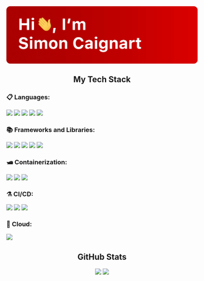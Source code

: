 <img align="center" src="https://github.com/SimonCaignart/SimonCaignart/blob/main/github-banner.gif" alt="Header">

<br/>
<h2 align="center">My Tech Stack</h2>

<h3>📋 Languages:</h3>
<a href="#"><img src="https://img.shields.io/badge/typescript-%23007ACC.svg?style=for-the-badge&logo=typescript&logoColor=white"/></a>
<a href="#"><img src="https://img.shields.io/badge/Ruby-CC342D?style=for-the-badge&logo=ruby&logoColor=white"/></a>
<a href="#"><img src="https://img.shields.io/badge/Java-ED8B00?style=for-the-badge&logo=openjdk&logoColor=white"/></a>
<a href="#"><img src="https://img.shields.io/badge/C%23-9558B2.svg?style=for-the-badge&logo=c-sharp&logoColor=white"/></a>
<a href="#"><img src="https://img.shields.io/badge/-GraphQL-E10098?style=for-the-badge&logo=graphql&logoColor=white"/></a>

<h3>📚 Frameworks and Libraries:</h3>
<a href="#"><img src="https://img.shields.io/badge/Next.js-black?style=for-the-badge&logo=next.js&logoColor=white"/></a>
<a href="#"><img src="https://img.shields.io/badge/Nuxt.js-03BB6F?style=for-the-badge&logo=nuxt.js&logoColor=white"/></a> 
<a href="#"><img src="https://img.shields.io/badge/Ruby_on_Rails-CC0000?style=for-the-badge&logo=ruby-on-rails&logoColor=white"/></a> 
<a href="#"><img src="https://img.shields.io/badge/-Apollo GraphQL-311C87?style=for-the-badge&logo=apollo-graphql"/></a>
<a href="#"><img src="https://img.shields.io/badge/TailwindCSS-%2338B2AC.svg?style=for-the-badge&logo=tailwind-css&logoColor=white"/></a>

<h3>🛥️ Containerization:</h3>
<a href="#"><img src="https://img.shields.io/badge/Docker-2496ED.svg?style=for-the-badge&logo=docker&logoColor=white"/></a>
<a href="#"><img src="https://img.shields.io/badge/Kubernetes-%23326ce5.svg?style=for-the-badge&logo=kubernetes&logoColor=white"/></a>
<a href="#"><img src="https://img.shields.io/badge/Google Kubernetes Engine (GKE)-4081EE.svg?style=for-the-badge&logo=google-cloud&logoColor=white"/></a>

<h3>⚗️ CI/CD:</h3>
<a href="#"><img src="https://img.shields.io/badge/Argo CD-e8714d?style=for-the-badge&logo=data%3Aimage%2Fpng%3Bbase64%2CiVBORw0KGgoAAAANSUhEUgAAAEAAAABACAQAAAAAYLlVAAAAAXNSR0IArs4c6QAABjVJREFUGBnVwQlwlOUBx%2BH%2F1xmPVjrVDswwgG0lMeBwaAGhUMRUENFKGs4SKVKOUAUEsgHCIRAaigpSkBCRayTgQDMNYzha0BhGrUC5qbZBTmlloJBSCwgU6L6%2Fvnyzbr%2FdDeu3sOtMn0c3yJEjR44cOXLkyJEjR1%2BZrz8zquKD4%2FzPhxdKVmV2kSNHjlJrwXwM7KyeObtHzyZN6tXR7Xd9q3WrgYOWlV0Ath3r0F6p0uKukycw8%2BY2qKvrGl%2BA1e0xJV9NDabzQ%2FIhqxtcuqpkmj4Rk%2F24EjAhHyaNU3L8%2FcRfjynso%2BqqKvkCR4%2Fo5hFcMF8eWPJpcxVGN4fgxIBCBg2E9EbNvq0ELHwVoxt39XJJsUJ274ErKGErSzG6MW8s%2F%2BSoQrDmzlOENs3z8%2BbOnflC%2F6fq1VEchw7u3aPEfe92jEKwmmbI4%2BWXiRBk%2BkxdFyanuxKF%2BXEXubB0i8Jat%2BA6Hu2qWv3gPowSM7j%2F%2BXNy%2FXE3NGyksNzBxDG5SLU6eqRknhKBaZohKysLRucp7MmufImf56pWGPmXmXkJueAM8sAH3aFa1JwenSu%2Fdu7vmyMrLx8ymipsbQU%2B7LqgWuRknzsrv0AuOHZZHvhU95uqBUb%2BtGm747Cs5i0hu5fC%2Bv8Un8bPkKMYhw%2FNmKov06jhWWDos7LmLAB5lK7Apw2H5CjG5LGYj%2FcrvilFWOlpsg6cqz4rj2278GnrBTmK0bExBtPxfsUTmIwlF8x5TR5nruCbHNUCg%2FlhM8WT%2FzyWXDBgiMIuA3sPPjsiK2vk6ANnqMUx8n7Vo3%2F%2B9OPAP1AtMJj2TRVPYAqWXNC1tUI%2BA1q1Vthj3YiS1U%2BOQgYMgZMoBgbT7l7FE5iGJRf8qJlcg3OhTVu56tWXq3cfPPoM0DXOdxrLkZU%2FAXKHKwoG0z5d8QSmYckFPXvLdTL4yedyYe3YI9e%2F%2BEINcv3hb1hyZMHxq4qCwXRIUzyBaVj6miwIFMgFU6bLSrsbl1xz5hMyc4FcuNp1lFW%2BDhQFg%2BmQpngC07CaNJEFq9fLBSNHy%2FXPM7B%2BvVzjCwjJmyRX%2BXtwBrleKQFFwWA6NlY8z7%2BI9bOhsrYfvIBcsHiZYrz%2BBiGvrVGMt98DRejbBYPJTFc8TTNqOM%2BqDbLGFoBcG6tAMfCQoyiw%2B4gilC7GHPxYfoCuuQ3yx8uqXw9enqUIqyvwmP9bOfJ482144AFFwMivi9zzXVkHT4BcRYWYpUsUtnELUUq3yFHIxq3wykJFSL8NI7%2FGjClfI6t1Kxj4tFwFAawdfyn%2F%2Fb4TXMf24Jpd%2B%2F6NNWmaoqxfO3e2%2FAO5DhwChcx6CZ9WVCgGRolYWLxkkVywZatcYwP4FChQlLLVmzYpMRi5enW%2FilyjnsOnEWMUBZSo3pkmqAhDhuLTwEGKgCksVOI%2B3FcyTx79nsKjcAkey9%2FBo0dPeSxdHEQ3BpOdqbBuT%2BDx3FQ5s0tPcIpF6%2BSMHI9Hly4K%2B8kToBtHsNM9CmnTFo%2FFlZIcOXLkSPNW4tGihUJatYS7G%2BhmYLo%2FKFfDRnicR46%2B4BzGq14duR7tDI3v1c3CvFgkFxFGTFLIQ52JINecYmhQV8lw6tRnSHKI8kKpHDnPTCCKdOedcA4lT%2B5wWLkHn8oqITBFSea8uhmfqg4rJRx8Umr8Gb%2BqkaNkyk5bVEyCVlYNHqZkmRGofGvXn8revYIfn7KsctvFij1jC1reoeR6aSnWFeIr2SBHjlJhchHWfuKbOl%2BpkjcOa%2B9pYhiu%2BYhrxhUpVX4xDGvzTmKUV2MtLccaNkapktMLa8VviLHsTayCqVi9%2BylVumViFRYRY04xVu8%2BWJ06KVXaNcLKySHGxElY378fKy1dqYPVvCXW68tx%2FYdrhgzGavANDOgWpUpRIZaENfBprLUVm6uwnuyKAQkDw4crFSpnEcRgikskrLZtsMaN%2FeV0rCYNMCCVrcJgoGJdZqaSrc%2BtD9aXtfEt%2BJzm92E93P7xRwCjW8%2Behd9tkJVRt0Xjrp36ZivZyn59oBqDwdSclkaNwIAswHR%2FRLp0EYO5emXrB8uXKNXGjcBgjn8q6%2FQpDGbCSH0VcjPeryRIEIN5%2F12FbN%2BKwRAk%2BM6mQQ%2Fr%2F8t%2FATWhgmsOIpXQAAAAAElFTkSuQmCC&logoColor=white&color=E8714D"/></a>
<a href="#"><img src="https://img.shields.io/badge/github%20actions-black?style=for-the-badge&logo=githubactions&logoColor=white"/></a>
<a href="#"><img src="https://img.shields.io/badge/Google Cloud Build-4081EE.svg?style=for-the-badge&logo=google-cloud&logoColor=white"/></a>

<h3>🎈 Cloud:</h3>
<a href="#"><img src="https://img.shields.io/badge/Google Cloud Platform-4081EE.svg?style=for-the-badge&logo=google-cloud&logoColor=white"/></a>

<br/>
<h2 align="center">GitHub Stats</h2>

<div align="center">
  <img src="https://github-readme-stats-simoncaignart.vercel.app/api?username=simoncaignart&show_icons=true&title_color=CC0000&bg_color=ffffff00&text_color=CC0000&icon_color=CC0000&count_private=true&border_radius=20&hide_border=true" />
  <img src="https://github-readme-stats-simoncaignart.vercel.app/api/top-langs/?username=simoncaignart&layout=compact&border_radius=20&count_private=true&text_color=CC0000&title_color=CC0000&bg_color=ffffff00&hide_border=true&exclude_repo=github-readme-stats&langs_count=8&hide=jupyter%20notebook"/>
</div>
